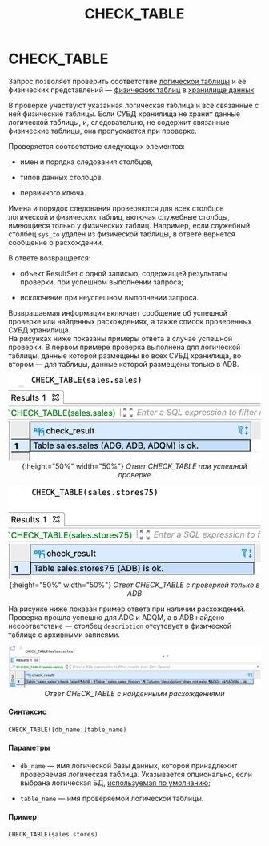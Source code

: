 ﻿---
layout: default
title: CHECK_TABLE
nav_order: 6
parent: Запросы SQL+
grand_parent: Справочная информация
has_children: false
has_toc: false
---

CHECK_TABLE
===========

Запрос позволяет проверить соответствие [логической таблицы](../../../Обзор_понятий_компонентов_и_связей/Основные_понятия/Логическая_таблица/Логическая_таблица.md) 
и ее физических представлений — [физических таблиц](../../../Обзор_понятий_компонентов_и_связей/Основные_понятия/Физическая_таблица/Физическая_таблица.md) 
в [хранилище данных](../../../Обзор_понятий_компонентов_и_связей/Основные_понятия/Хранилище_данных/Хранилище_данных.md).

В проверке участвуют указанная логическая таблица и все связанные с ней физические таблицы. Если СУБД 
хранилища не хранит данные логической таблицы, и, следовательно, не содержит связанные физические таблицы, 
она пропускается при проверке.

Проверяется соответствие следующих элементов:

*   имен и порядка следования столбцов,

*   типов данных столбцов,

*   первичного ключа.

Имена и порядок следования проверяются для всех столбцов логической и физических таблиц, включая служебные 
столбцы, имеющиеся только у физических таблиц. Например, если служебный столбец `sys_to` удален из 
физической таблицы, в ответе вернется сообщение о расхождении.

В ответе возвращается:

*   объект ResultSet с одной записью, содержащей результаты проверки, при успешном выполнении запроса;

*   исключение при неуспешном выполнении запроса.

Возвращаемая информация включает сообщение об успешной проверке или найденных расхождениях, а также список 
проверенных СУБД хранилища.  
На рисунках ниже показаны примеры ответа в случае успешной проверки. В первом примере проверка выполнена 
для логической таблицы, данные которой размещены во всех СУБД хранилища, во втором — для таблицы, данные 
которой размещены только в ADB.

<center>

![](check_table_без_расхождений_3_бд.png){:height="50%" width="50%"}
*Ответ CHECK_TABLE при успешной проверке*

![](check_table_без_расхождений_1_бд.png){:height="50%" width="50%"}
*Ответ CHECK_TABLE с проверкой только в ADB*

</center>

На рисунке ниже показан пример ответа при наличии расхождений. Проверка прошла успешно для ADG и ADQM, 
а в ADB найдено несоответствие — столбец `description` отсутсвует в физической таблице с архивными записями.

<center>

![](check_table_с_расхождениями.png)
*Ответ CHECK_TABLE с найденными расхождениями*

</center>

#### Синтаксис
```sql
CHECK_TABLE([db_name.]table_name)
```
#### Параметры

*   `db_name` — имя логической базы данных, которой принадлежит проверяемая логическая таблица. 
    Указывается опционально, если выбрана логическая БД, [используемая по умолчанию](../../../Работа_с_системой/Другие_функции/Определение_логической_БД_по_умолчанию/Определение_логической_БД_по_умолчанию.md);

*   `table_name` — имя проверяемой логической таблицы.

#### Пример
```sql
CHECK_TABLE(sales.stores)
```